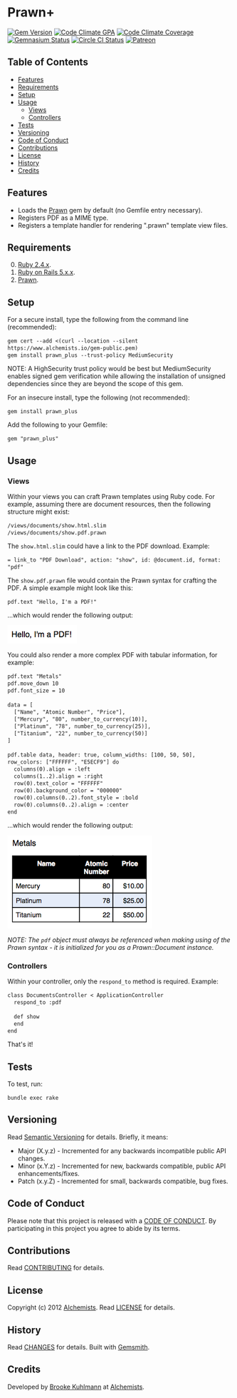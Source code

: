 # Prawn+

[![Gem Version](https://badge.fury.io/rb/prawn_plus.svg)](http://badge.fury.io/rb/prawn_plus)
[![Code Climate GPA](https://codeclimate.com/github/bkuhlmann/prawn_plus.svg)](https://codeclimate.com/github/bkuhlmann/prawn_plus)
[![Code Climate Coverage](https://codeclimate.com/github/bkuhlmann/prawn_plus/coverage.svg)](https://codeclimate.com/github/bkuhlmann/prawn_plus)
[![Gemnasium Status](https://gemnasium.com/bkuhlmann/prawn_plus.svg)](https://gemnasium.com/bkuhlmann/prawn_plus)
[![Circle CI Status](https://circleci.com/gh/bkuhlmann/prawn_plus.svg?style=svg)](https://circleci.com/gh/bkuhlmann/prawn_plus)
[![Patreon](https://img.shields.io/badge/patreon-donate-brightgreen.svg)](https://www.patreon.com/bkuhlmann)

<!-- Tocer[start]: Auto-generated, don't remove. -->

## Table of Contents

  - [Features](#features)
  - [Requirements](#requirements)
  - [Setup](#setup)
  - [Usage](#usage)
    - [Views](#views)
    - [Controllers](#controllers)
  - [Tests](#tests)
  - [Versioning](#versioning)
  - [Code of Conduct](#code-of-conduct)
  - [Contributions](#contributions)
  - [License](#license)
  - [History](#history)
  - [Credits](#credits)

<!-- Tocer[finish]: Auto-generated, don't remove. -->

## Features

- Loads the [Prawn](https://github.com/prawnpdf/prawn) gem by default (no Gemfile entry necessary).
- Registers PDF as a MIME type.
- Registers a template handler for rendering ".prawn" template view files.

## Requirements

0. [Ruby 2.4.x](https://www.ruby-lang.org).
0. [Ruby on Rails 5.x.x](http://rubyonrails.org).
0. [Prawn](https://github.com/prawnpdf/prawn).

## Setup

For a secure install, type the following from the command line (recommended):

    gem cert --add <(curl --location --silent https://www.alchemists.io/gem-public.pem)
    gem install prawn_plus --trust-policy MediumSecurity

NOTE: A HighSecurity trust policy would be best but MediumSecurity enables signed gem verification
while allowing the installation of unsigned dependencies since they are beyond the scope of this
gem.

For an insecure install, type the following (not recommended):

    gem install prawn_plus

Add the following to your Gemfile:

    gem "prawn_plus"

## Usage

### Views

Within your views you can craft Prawn templates using Ruby code. For example, assuming there are
document resources, then the following structure might exist:

    /views/documents/show.html.slim
    /views/documents/show.pdf.prawn

The `show.html.slim` could have a link to the PDF download. Example:

    = link_to "PDF Download", action: "show", id: @document.id, format: "pdf"

The `show.pdf.prawn` file would contain the Prawn syntax for crafting the PDF. A simple example
might look like this:

    pdf.text "Hello, I'm a PDF!"

...which would render the following output:

[![Basic Example](https://github.com/bkuhlmann/prawn_plus/raw/master/doc/examples/basic.png)](https://github.com/bkuhlmann/prawn_plus)

You could also render a more complex PDF with tabular information, for example:

    pdf.text "Metals"
    pdf.move_down 10
    pdf.font_size = 10

    data = [
      ["Name", "Atomic Number", "Price"],
      ["Mercury", "80", number_to_currency(10)],
      ["Platinum", "78", number_to_currency(25)],
      ["Titanium", "22", number_to_currency(50)]
    ]

    pdf.table data, header: true, column_widths: [100, 50, 50], row_colors: ["FFFFFF", "E5ECF9"] do
      columns(0).align = :left
      columns(1..2).align = :right
      row(0).text_color = "FFFFFF"
      row(0).background_color = "000000"
      row(0).columns(0..2).font_style = :bold
      row(0).columns(0..2).align = :center
    end

...which would render the following output:

[![Complex Example](https://github.com/bkuhlmann/prawn_plus/raw/master/doc/examples/complex.png)](https://github.com/bkuhlmann/prawn_plus)

*NOTE: The `pdf` object must always be referenced when making using of the Prawn syntax - it is
initialized for you as a Prawn::Document instance.*

### Controllers

Within your controller, only the `respond_to` method is required. Example:

    class DocumentsController < ApplicationController
      respond_to :pdf

      def show
      end
    end

That's it!

## Tests

To test, run:

    bundle exec rake

## Versioning

Read [Semantic Versioning](http://semver.org) for details. Briefly, it means:

- Major (X.y.z) - Incremented for any backwards incompatible public API changes.
- Minor (x.Y.z) - Incremented for new, backwards compatible, public API enhancements/fixes.
- Patch (x.y.Z) - Incremented for small, backwards compatible, bug fixes.

## Code of Conduct

Please note that this project is released with a [CODE OF CONDUCT](CODE_OF_CONDUCT.md). By
participating in this project you agree to abide by its terms.

## Contributions

Read [CONTRIBUTING](CONTRIBUTING.md) for details.

## License

Copyright (c) 2012 [Alchemists](https://www.alchemists.io).
Read [LICENSE](LICENSE.md) for details.

## History

Read [CHANGES](CHANGES.md) for details.
Built with [Gemsmith](https://github.com/bkuhlmann/gemsmith).

## Credits

Developed by [Brooke Kuhlmann](https://www.alchemists.io) at
[Alchemists](https://www.alchemists.io).
